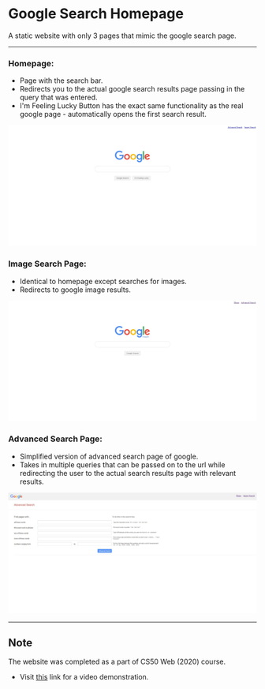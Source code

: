 # Google Search Homepage

A static website with only 3 pages that mimic the google search page.
___
### Homepage:
- Page with the search bar.
- Redirects you to the actual google search results page passing in the query that was entered.
- I'm Feeling Lucky Button has the exact same functionality as the real google page - automatically opens the first search result.
<kbd>
  <img src="https://github.com/AakashSehrawat95/Google-Front-Page/blob/master/documents/img1.jpg">
</kbd>

### Image Search Page:
- Identical to homepage except searches for images.
- Redirects to google image results.
<kbd>
  <img src="https://github.com/AakashSehrawat95/Google-Front-Page/blob/master/documents/img2.jpg">
</kbd>

### Advanced Search Page:
- Simplified version of advanced search page of google. 
- Takes in multiple queries that can be passed on to the url while redirecting the user to the actual search results page with relevant results.
<kbd>
  <img src="https://github.com/AakashSehrawat95/Google-Front-Page/blob/master/documents/img3.jpg">
</kbd>

___
## Note
The website was completed as a part of CS50 Web (2020) course.
* Visit [this](https://www.youtube.com/watch?v=tOQARytW3vk) link for a video demonstration.

